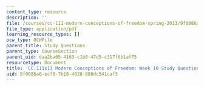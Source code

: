 ```yaml
---
content_type: resource
description: ''
file: /courses/cc-111-modern-conceptions-of-freedom-spring-2013/9f0086a6ecf07b184628680dc541caf3_MITCC_111F12_Week10Ques.pdf
file_type: application/pdf
learning_resource_types: []
ocw_type: OCWFile
parent_title: Study Questions
parent_type: CourseSection
parent_uid: daa2ba65-4163-c1b8-47d5-c317f6b1af75
resourcetype: Document
title: 'CC.111s13 Modern Conceptions of Freedom: Week 10 Study Questions'
uid: 9f0086a6-ecf0-7b18-4628-680dc541caf3
---
```

